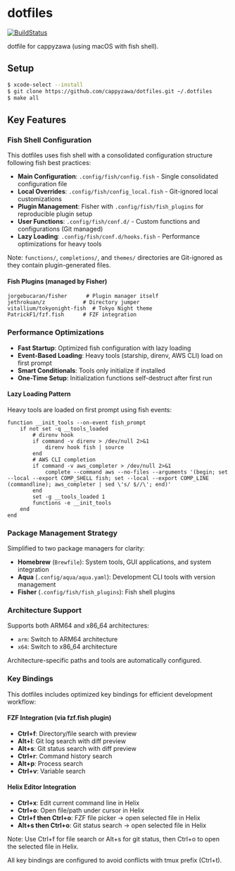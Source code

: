 # dotfiles

[![BuildStatus](https://github.com/cappyzawa/dotfiles/workflows/CI/badge.svg)](https://github.com/cappyzawa/dotfiles/actions?query=workflow%3ACI)

dotfile for cappyzawa (using macOS with fish shell).

## Setup

```bash
$ xcode-select --install
$ git clone https://github.com/cappyzawa/dotfiles.git ~/.dotfiles
$ make all
```

## Key Features

### Fish Shell Configuration

This dotfiles uses fish shell with a consolidated configuration structure following fish best practices:

- **Main Configuration**: `.config/fish/config.fish` - Single consolidated configuration file
- **Local Overrides**: `.config/fish/config_local.fish` - Git-ignored local customizations
- **Plugin Management**: Fisher with `.config/fish/fish_plugins` for reproducible plugin setup
- **User Functions**: `.config/fish/conf.d/` - Custom functions and configurations (Git managed)
- **Lazy Loading**: `.config/fish/conf.d/hooks.fish` - Performance optimizations for heavy tools

Note: `functions/`, `completions/`, and `themes/` directories are Git-ignored as they contain plugin-generated files.

#### Fish Plugins (managed by Fisher)

```
jorgebucaran/fisher      # Plugin manager itself
jethrokuan/z            # Directory jumper
vitallium/tokyonight-fish  # Tokyo Night theme
PatrickF1/fzf.fish      # FZF integration
```

### Performance Optimizations

- **Fast Startup**: Optimized fish configuration with lazy loading
- **Event-Based Loading**: Heavy tools (starship, direnv, AWS CLI) load on first prompt
- **Smart Conditionals**: Tools only initialize if installed
- **One-Time Setup**: Initialization functions self-destruct after first run

#### Lazy Loading Pattern

Heavy tools are loaded on first prompt using fish events:

```fish
function __init_tools --on-event fish_prompt
    if not set -q __tools_loaded
        # direnv hook
        if command -v direnv > /dev/null 2>&1
            direnv hook fish | source
        end
        # AWS CLI completion
        if command -v aws_completer > /dev/null 2>&1
            complete --command aws --no-files --arguments '(begin; set --local --export COMP_SHELL fish; set --local --export COMP_LINE (commandline); aws_completer | sed \'s/ $//\'; end)'
        end
        set -g __tools_loaded 1
        functions -e __init_tools
    end
end
```

### Package Management Strategy

Simplified to two package managers for clarity:

- **Homebrew** (`Brewfile`): System tools, GUI applications, and system integration
- **Aqua** (`.config/aqua/aqua.yaml`): Development CLI tools with version management
- **Fisher** (`.config/fish/fish_plugins`): Fish shell plugins

### Architecture Support

Supports both ARM64 and x86_64 architectures:

- `arm`: Switch to ARM64 architecture
- `x64`: Switch to x86_64 architecture

Architecture-specific paths and tools are automatically configured.

### Key Bindings

This dotfiles includes optimized key bindings for efficient development workflow:

#### FZF Integration (via fzf.fish plugin)

- **Ctrl+f**: Directory/file search with preview
- **Alt+l**: Git log search with diff preview
- **Alt+s**: Git status search with diff preview
- **Ctrl+r**: Command history search
- **Alt+p**: Process search
- **Ctrl+v**: Variable search

#### Helix Editor Integration

- **Ctrl+x**: Edit current command line in Helix
- **Ctrl+o**: Open file/path under cursor in Helix
- **Ctrl+f then Ctrl+o**: FZF file picker → open selected file in Helix
- **Alt+s then Ctrl+o**: Git status search → open selected file in Helix

Note: Use Ctrl+f for file search or Alt+s for git status, then Ctrl+o to open the selected file in Helix.

All key bindings are configured to avoid conflicts with tmux prefix (Ctrl+t).
